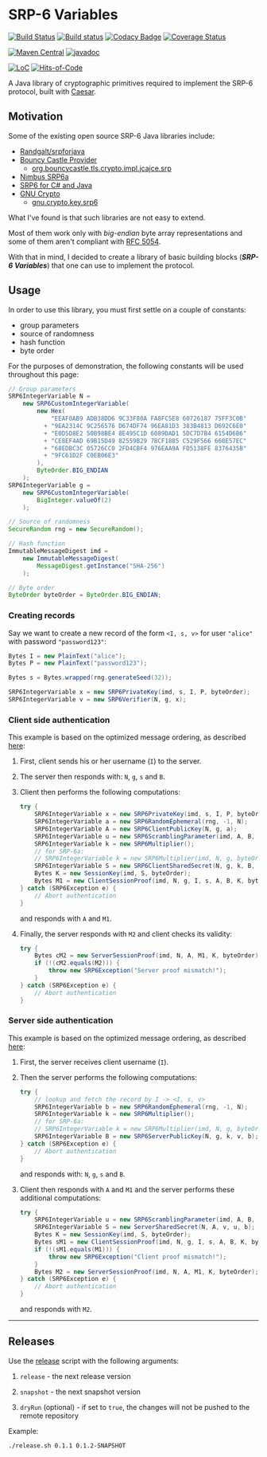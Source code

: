 # SRP-6 Variables

[![Build Status](https://travis-ci.com/Glusk/srp6-variables.svg?branch=master)](https://travis-ci.com/Glusk/srp6-variables)
[![Build status](https://ci.appveyor.com/api/projects/status/4dlyh0qkyd7aubpk/branch/master?svg=true)](https://ci.appveyor.com/project/Glusk/srp6-variables/branch/master)
[![Codacy Badge](https://app.codacy.com/project/badge/Grade/4b28e7a9389046a98c42f6a6eaa00ad8)](https://www.codacy.com/gh/Glusk/srp6-variables/dashboard?utm_source=github.com&amp;utm_medium=referral&amp;utm_content=Glusk/srp6-variables&amp;utm_campaign=Badge_Grade)
[![Coverage Status](https://coveralls.io/repos/github/Glusk/srp6-variables/badge.svg?branch=master)](https://coveralls.io/github/Glusk/srp6-variables?branch=master)

[![Maven Central](https://maven-badges.herokuapp.com/maven-central/com.github.glusk/srp6-variables/badge.svg)](https://maven-badges.herokuapp.com/maven-central/com.github.glusk/srp6-variables)
[![javadoc](https://javadoc.io/badge2/com.github.glusk/srp6-variables/javadoc.svg)](https://javadoc.io/doc/com.github.glusk/srp6-variables)

[![LoC](https://tokei.rs/b1/github/glusk/srp6-variables)](https://github.com/Glusk/srp6-variables)
[![Hits-of-Code](https://hitsofcode.com/github/glusk/srp6-variables?branch=master)](https://hitsofcode.com/view/github/glusk/srp6-variables?branch=master)

A Java library of cryptographic primitives required to implement the SRP-6
protocol, built with [Caesar](https://github.com/Glusk/caesar).

## Motivation

Some of the existing open source SRP-6 Java libraries include:
- [Randgalt/srpforjava](https://github.com/Randgalt/srpforjava)
- [Bouncy Castle Provider
](https://search.maven.org/artifact/org.bouncycastle/bcprov-jdk15to18/1.68/pom)
  - [org.bouncycastle.tls.crypto.impl.jcajce.srp](https://github.com/bcgit/bc-java/tree/master/tls/src/main/java/org/bouncycastle/tls/crypto/impl/jcajce/srp)
- [Nimbus SRP6a](https://search.maven.org/artifact/com.nimbusds/srp6a/2.1.0/pom)
- [SRP6 for C# and Java](https://sourceforge.net/projects/srp6-for-csharp-and-java/)
- [GNU Crypto](https://search.maven.org/artifact/org.gnu/gnu-crypto/2.0.1/pom)
  - [gnu.crypto.key.srp6](http://cvs.savannah.gnu.org/viewvc/gnu-crypto/gnu-crypto/source/gnu/crypto/key/srp6/?hideattic=0)

What I've found is that such libraries are not easy to extend.

Most of them work only with *big-endian* byte array representations and some of them aren't compliant with [RFC 5054](https://tools.ietf.org/html/rfc5054).

With that in mind, I decided to create a library of basic building blocks (_**SRP-6 Variables**_) that one can use to implement the protocol.

## Usage

In order to use this library, you must first settle on a couple of constants:

-   group parameters
-   source of randomness
-   hash function
-   byte order

For the purposes of demonstration, the following constants will be used
throughout this page:
``` java
// Group parameters
SRP6IntegerVariable N =
    new SRP6CustomIntegerVariable(
        new Hex(
            "EEAF0AB9 ADB38DD6 9C33F80A FA8FC5E8 60726187 75FF3C0B"
          + "9EA2314C 9C256576 D674DF74 96EA81D3 383B4813 D692C6E0"
          + "E0D5D8E2 50B98BE4 8E495C1D 6089DAD1 5DC7D7B4 6154D6B6"
          + "CE8EF4AD 69B15D49 82559B29 7BCF1885 C529F566 660E57EC"
          + "68EDBC3C 05726CC0 2FD4CBF4 976EAA9A FD5138FE 8376435B"
          + "9FC61D2F C0EB06E3"
        ),
        ByteOrder.BIG_ENDIAN
    );
SRP6IntegerVariable g =
    new SRP6CustomIntegerVariable(
        BigInteger.valueOf(2)
    );

// Source of randomness
SecureRandom rng = new SecureRandom();

// Hash function
ImmutableMessageDigest imd =
    new ImmutableMessageDigest(
        MessageDigest.getInstance("SHA-256")
    );

// Byte order
ByteOrder byteOrder = ByteOrder.BIG_ENDIAN;
```

### Creating records

Say we want to create a new record of the form `<I, s, v>` for user `"alice"`
with password `"password123"`:

``` java
Bytes I = new PlainText("alice");
Bytes P = new PlainText("password123");

Bytes s = Bytes.wrapped(rng.generateSeed(32));

SRP6IntegerVariable x = new SRP6PrivateKey(imd, s, I, P, byteOrder);
SRP6IntegerVariable v = new SRP6Verifier(N, g, x);
```

### Client side authentication

This example is based on the optimized message ordering, as described [here][1]:

1.  First, client sends his or her username (`I`) to the server.

2.  The server then responds with: `N`, `g`, `s` and `B`.

3.  Client then performs the following computations:
    ``` java
    try {
        SRP6IntegerVariable x = new SRP6PrivateKey(imd, s, I, P, byteOrder);
        SRP6IntegerVariable a = new SRP6RandomEphemeral(rng, -1, N);
        SRP6IntegerVariable A = new SRP6ClientPublicKey(N, g, a);
        SRP6IntegerVariable u = new SRP6ScramblingParameter(imd, A, B, N, byteOrder);
        SRP6IntegerVariable k = new SRP6Multiplier();
        // for SRP-6a:
        // SRP6IntegerVariable k = new SRP6Multiplier(imd, N, g, byteOrder);
        SRP6IntegerVariable S = new SRP6ClientSharedSecret(N, g, k, B, x, u, a);
        Bytes K = new SessionKey(imd, S, byteOrder);
        Bytes M1 = new ClientSessionProof(imd, N, g, I, s, A, B, K, byteOrder);
    } catch (SRP6Exception e) {
        // Abort authentication
    }
    ```
    and responds with `A` and `M1`.

4.  Finally, the server responds with `M2` and client checks its validity:
    ``` java
    try {
        Bytes cM2 = new ServerSessionProof(imd, N, A, M1, K, byteOrder);
        if (!(cM2.equals(M2))) {
            throw new SRP6Exception("Server proof mismatch!");
        }
    } catch (SRP6Exception e) {
        // Abort authentication
    }
    ```

### Server side authentication

This example is based on the optimized message ordering, as described [here][1]:

1.  First, the server receives client username (`I`).

2.  Then the server performs the following computations:
    ``` java
    try {
        // lookup and fetch the record by I -> <I, s, v>
        SRP6IntegerVariable b = new SRP6RandomEphemeral(rng, -1, N);
        SRP6IntegerVariable k = new SRP6Multiplier();
        // for SRP-6a:
        // SRP6IntegerVariable k = new SRP6Multiplier(imd, N, g, byteOrder);
        SRP6IntegerVariable B = new SRP6ServerPublicKey(N, g, k, v, b);
    } catch (SRP6Exception e) {
        // Abort authentication
    }
    ```
    and responds with: `N`, `g`, `s` and `B`.

3.  Client then responds with `A` and `M1` and the server performs these
    additional computations:
    ``` java
    try {
        SRP6IntegerVariable u = new SRP6ScramblingParameter(imd, A, B, N, byteOrder);
        SRP6IntegerVariable S = new ServerSharedSecret(N, A, v, u, b);
        Bytes K = new SessionKey(imd, S, byteOrder);
        Bytes sM1 = new ClientSessionProof(imd, N, g, I, s, A, B, K, byteOrder);
        if (!(sM1.equals(M1))) {
            throw new SRP6Exception("Client proof mismatch!");
        }
        Bytes M2 = new ServerSessionProof(imd, N, A, M1, K, byteOrder);
    } catch (SRP6Exception e) {
        // Abort authentication
    }
    ```
    and responds with `M2`.

[1]: http://srp.stanford.edu/srp6.ps (WU, Thomas. *SRP-6: Improvements and Refinements to the Secure Remote Password Protocol*)

---

## Releases

Use the [release](./release.sh) script with the following arguments:

1.  `release` - the next release version

2.  `snapshot` - the next snapshot version

3.  `dryRun` (optional) - if set to `true`, the changes will not be pushed
   to the remote repository

Example:

``` bash
./release.sh 0.1.1 0.1.2-SNAPSHOT
```
